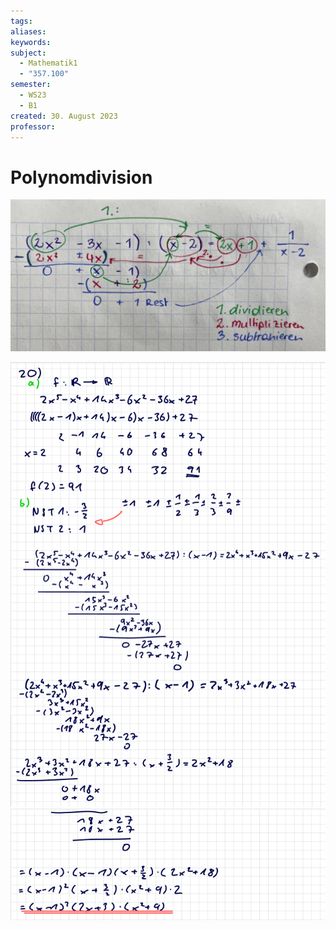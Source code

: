 ```yaml
---
tags: 
aliases: 
keywords: 
subject:
  - Mathematik1
  - "357.100"
semester:
  - WS23
  - B1
created: 30. August 2023
professor:
---
```

 

# Polynomdivision

![](../assets/Pasted%20image%2020230830161034.png)

![](assets/Pasted%20image%2020240127140400.png)![](assets/Pasted%20image%2020240127140714.png)